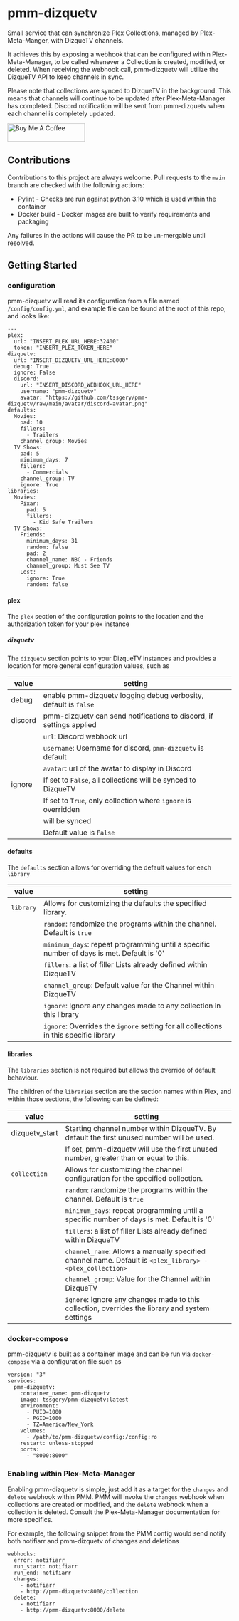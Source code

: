 # pmm-dizquetv

Small service that can synchronize Plex Collections, managed by Plex-Meta-Manger,
with DizqueTV channels.

It achieves this by exposing a webhook that can be configured within Plex-Meta-Manager,
to be called whenever a Collection is created, modified, or deleted. When receiving the
webhook call, pmm-dizquetv will utilize the DizqueTV API to keep channels in sync.

Please note that collections are synced to DizqueTV in the background. This means that channels
will continue to be updated after Plex-Meta-Manager has completed. Discord notification will be
sent from pmm-dizquetv when each channel is completely updated.

<a href="https://www.buymeacoffee.com/tssgery" target="_blank"><img src="https://cdn.buymeacoffee.com/buttons/default-orange.png" alt="Buy Me A Coffee" height="41" width="174"></a>

## Contributions
Contributions to this project are always welcome. Pull requests to the `main` branch are checked with the following actions:
* Pylint - Checks are run against python 3.10 which is used within the container
* Docker build - Docker images are built to verify requirements and packaging

Any failures in the actions will cause the PR to be un-mergable until resolved.

## Getting Started

### configuration
pmm-dizquetv will read its configuration from a file named `/config/config.yml`, and example file can be found
at the root of this repo, and looks like:

```
---
plex:
  url: "INSERT_PLEX_URL_HERE:32400"
  token: "INSERT_PLEX_TOKEN_HERE"
dizquetv:
  url: "INSERT_DIZQUETV_URL_HERE:8000"
  debug: True
  ignore: False
  discord:
    url: "INSERT_DISCORD_WEBHOOK_URL_HERE"
    username: "pmm-dizquetv"
    avatar: "https://github.com/tssgery/pmm-dizquetv/raw/main/avatar/discord-avatar.png"
defaults:
  Movies:
    pad: 10
    fillers:
      - Trailers
    channel_group: Movies
  TV Shows:
    pad: 5
    minimum_days: 7
    fillers:
      - Commercials
    channel_group: TV
    ignore: True
libraries:
  Movies:
    Pixar:
      pad: 5
      fillers:
        - Kid Safe Trailers
  TV Shows:
    Friends:
      minimum_days: 31
      random: false
      pad: 2
      channel_name: NBC - Friends
      channel_group: Must See TV
    Lost: 
      ignore: True
      random: false
```

#### plex
The `plex` section of the configuration points to the location and the authorization token for your plex instance

##### dizquetv
The `dizquetv` section points to your DizqueTV instances and provides a location for more general configuration values,
such as

| value    | setting                                                             |
|----------|---------------------------------------------------------------------|
| debug    | enable pmm-dizquetv logging debug verbosity, default is `false`     |
| discord  | pmm-dizquetv can send notifications to discord, if settings applied |
|          | `url`: Discord webhook url                                          |
|          | `username`: Username for discord, `pmm-dizquetv` is default         |
|          | `avatar`: url of the avatar to display in Discord                   |
| ignore   | If set to `False`, all collections will be synced to DizqueTV       |
|          | If set to `True`, only collection where `ignore` is overridden      |
|          | will be synced                                                      |
|          | Default value is `False`                                             |

#### defaults
The `defaults` section allows for overriding the default values for each `library`

| value     | setting                                                                                   |
|-----------|-------------------------------------------------------------------------------------------|
| `library` | Allows for customizing the defaults the specified library.                                |
|           | `random`: randomize the programs within the channel. Default is `true`                    |   
|           | `minimum_days`: repeat programming until a specific number of days is met. Default is '0' |
|           | `fillers`: a list of filler Lists already defined within DizqueTV                         |
|           | `channel_group`: Default value for the Channel within DizqueTV                            |
|           | `ignore`: Ignore any changes made to any collection in this library                       |
|           | `ignore`: Overrides the `ignore` setting for all collections in this specific library     |


#### libraries
The `libraries` section is not required but allows the override of default behaviour. 

The children of the `libraries` section are the section names within Plex, and within those sections,
the following can be defined:

| value          | setting                                                                                                   |
|----------------|-----------------------------------------------------------------------------------------------------------|
| dizquetv_start | Starting channel number within DizqueTV. By default the first unused number will be used.                 |
|                | If set, pmm-dizquetv will use the first unused number, greater than or equal to this.                     |
| `collection`   | Allows for customizing the channel configuration for the specified collection.                            |
|                | `random`: randomize the programs within the channel. Default is `true`                                    |   
|                | `minimum_days`: repeat programming until a specific number of days is met. Default is '0'                 |
|                | `fillers`: a list of filler Lists already defined within DizqueTV                                         |
|                | `channel_name`: Allows a manually specified channel name. Default is `<plex_library> - <plex_collection>` |
|                | `channel_group`: Value for the Channel within DizqueTV                                                    |
|                | `ignore`: Ignore any changes made to this collection, overrides the library and system settings           |


### docker-compose
pmm-dizquetv is built as a container image and can be run via `docker-compose` via a configuration file such as 

```
version: "3"
services:
  pmm-dizquetv:
    container_name: pmm-dizquetv
    image: tssgery/pmm-dizquetv:latest
    environment:
      - PUID=1000
      - PGID=1000
      - TZ=America/New_York
    volumes:
      - /path/to/pmm-dizquetv/config:/config:ro
    restart: unless-stopped
    ports:
      - "8000:8000"
```

### Enabling within Plex-Meta-Manager
Enabling pmm-dizquetv is simple, just add it as a target for the `changes` and `delete` webhook within PMM.
PMM will invoke the `changes` webhook when collections are created or modified, and the `delete` webhook when a collection is deleted.
Consult the Plex-Meta-Manager documentation for more specifics.

For example, the following snippet from the PMM config would send notify both notifiarr and pmm-dizquetv of changes and deletions

```
webhooks:
  error: notifiarr
  run_start: notifiarr
  run_end: notifiarr
  changes:
    - notifiarr
    - http://pmm-dizquetv:8000/collection
  delete:
    - notifiarr
    - http://pmm-dizquetv:8000/delete
```
